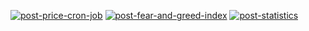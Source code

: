 [![post-price-cron-job](https://github.com/drkleverson/bitcoinpricebrlbot/actions/workflows/post-price.yaml/badge.svg)](https://github.com/drkleverson/bitcoinpricebrlbot/actions/workflows/post-price.yaml)
[![post-fear-and-greed-index](https://github.com/drkleverson/bitcoinpricebrlbot/actions/workflows/post-fear-and-greed-index.yaml/badge.svg)](https://github.com/drkleverson/bitcoinpricebrlbot/actions/workflows/post-fear-and-greed-index.yaml)
[![post-statistics](https://github.com/drkleverson/bitcoinpricebrlbot/actions/workflows/post-statistics.yaml/badge.svg)](https://github.com/drkleverson/bitcoinpricebrlbot/actions/workflows/post-statistics.yaml)
